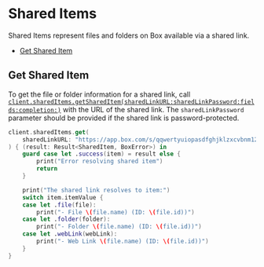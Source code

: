 Shared Items
============

Shared Items represent files and folders on Box available via a shared link.

<!-- START doctoc generated TOC please keep comment here to allow auto update -->
<!-- DON'T EDIT THIS SECTION, INSTEAD RE-RUN doctoc TO UPDATE -->


- [Get Shared Item](#get-shared-item)

<!-- END doctoc generated TOC please keep comment here to allow auto update -->

Get Shared Item
---------------

To get the file or folder information for a shared link, call
[`client.sharedItems.getSharedItem(sharedLinkURL:sharedLinkPassword:fields:completion:)`][get-shared-item]
with the URL of the shared link. The `sharedLinkPassword` parameter should be provided if the shared link is
password-protected.

```swift
client.sharedItems.get(
    sharedLinkURL: "https://app.box.com/s/qqwertyuiopasdfghjklzxcvbnm123456"
) { (result: Result<SharedItem, BoxError>) in
    guard case let .success(item) = result else {
        print("Error resolving shared item")
        return
    }

    print("The shared link resolves to item:")
    switch item.itemValue {
    case let .file(file):
        print("- File \(file.name) (ID: \(file.id))")
    case let .folder(folder):
        print("- Folder \(file.name) (ID: \(file.id))")
    case let .webLink(webLink):
        print("- Web Link \(file.name) (ID: \(file.id))")
    }
}
```

[get-shared-item]: http://opensource.box.com/box-ios-sdk/Classes/SharedItemsModule.html#/s:6BoxSDK17SharedItemsModuleC03getC4Item13sharedLinkURL0hI8Password6fields10completionySS_SSSgSaySSGSgys6ResultOyAA0cG0CAA0A5ErrorOGctF
